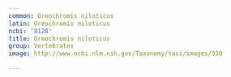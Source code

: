 ```yaml
---
common: Oreochromis niloticus
latin: Oreochromis niloticus
ncbi: '8128'
title: Oreochromis niloticus
group: Vertebrates
image: http://www.ncbi.nlm.nih.gov/Taxonomy/taxi/images/330

---
```

